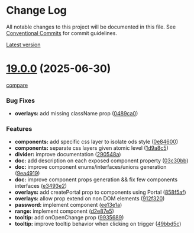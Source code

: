 # Change Log

All notable changes to this project will be documented in this file.
See [Conventional Commits](https://conventionalcommits.org) for commit guidelines.



[Latest version](https://ovh.github.io/design-system/latest/?path=/docs/design-system-changelog--page)


# [19.0.0](https://ovh.github.io/design-system/v19.0.0/?path=/docs/design-system-changelog--page) (2025-06-30)
[compare](https://github.com/ovh/design-system/compare/v18.6.3...v19.0.0)

### Bug Fixes

* **overlays:** add missing className prop ([0489ca0](https://github.com/ovh/design-system/commit/0489ca0903954927fc30ca28c0bf55d3e38924be))


### Features

* **components:** add specific css layer to isolate ods style ([0e84600](https://github.com/ovh/design-system/commit/0e84600f3b546a93b1c94678a4644db0671cdbed))
* **components:** separate css layers given atomic level ([1d9a8c5](https://github.com/ovh/design-system/commit/1d9a8c5d11b9a4116a166fe3249142669db08a62))
* **divider:** improve documentation ([290548a](https://github.com/ovh/design-system/commit/290548a41cbbafb6b2e670003014e7abe1e6e3da))
* **doc:** add description on each exposed component property ([03c30bb](https://github.com/ovh/design-system/commit/03c30bb9e9a8ad28d56f2079419b76d066da7c92))
* **doc:** improve component enums/interfaces/unions generation ([9ea4919](https://github.com/ovh/design-system/commit/9ea49199e9076fa11b79a39bb692c26ec2a49e8f))
* **doc:** improve component props generation && fix few components interfaces ([e3493e2](https://github.com/ovh/design-system/commit/e3493e23a50fb4cac3d14f0cf4218d7f72f783b1))
* **overlays:** add createPortal prop to components using Portal ([858f5af](https://github.com/ovh/design-system/commit/858f5afdba875b2fcc1226a9dc46d2eca13a14dc))
* **overlays:** allow prop extend on non DOM elements ([912f320](https://github.com/ovh/design-system/commit/912f320393cf90d2510f84ff1f0703c89532d4d0))
* **password:** implement component ([ee13e1a](https://github.com/ovh/design-system/commit/ee13e1a4b67b544b8ede471825639da55053f9f0))
* **range:** implement component ([d2e87e5](https://github.com/ovh/design-system/commit/d2e87e53db126dd7435f162492173c1b97162f20))
* **tooltip:** add onOpenChange prop ([9935689](https://github.com/ovh/design-system/commit/9935689c8a0f279cabe59223d6cbebd480fd7008))
* **tooltip:** improve tooltip behavior when clicking on trigger ([49bbd5c](https://github.com/ovh/design-system/commit/49bbd5c75f8ca7f3c04a0ed72e46fbcaf79bc50d))
